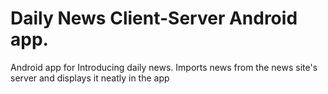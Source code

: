# Daily News Client-Server Android app.
 Android app for Introducing daily news.
 Imports news from the news site's server and displays it neatly in the app
